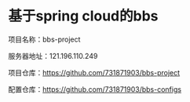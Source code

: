 # 基于spring cloud的bbs
项目名称：bbs-project

服务器地址：121.196.110.249

项目仓库：https://github.com/731871903/bbs-project

配置仓库：https://github.com/731871903/bbs-configs